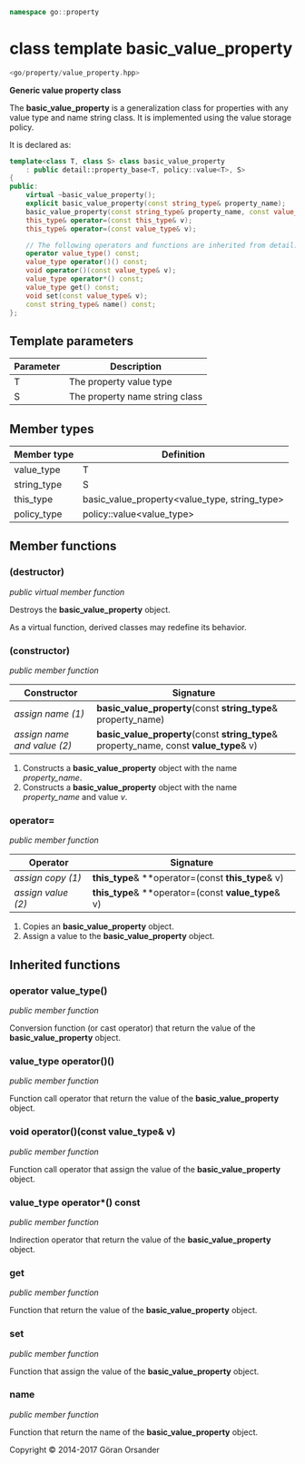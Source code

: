 ```c++
namespace go::property
```

# class template basic_value_property

```c++
<go/property/value_property.hpp>
```

**Generic value property class**

The **basic_value_property** is a generalization class for properties with any value type and name string class.
It is implemented using the value storage policy.

It is declared as:

```c++
template<class T, class S> class basic_value_property
    : public detail::property_base<T, policy::value<T>, S>
{
public:
    virtual ~basic_value_property();
    explicit basic_value_property(const string_type& property_name);
    basic_value_property(const string_type& property_name, const value_type& v);
    this_type& operator=(const this_type& v);
    this_type& operator=(const value_type& v);

    // The following operators and functions are inherited from detail::property_base<T, policy::value<T>, S>
    operator value_type() const;
    value_type operator()() const;
    void operator()(const value_type& v);
    value_type operator*() const;
    value_type get() const;
    void set(const value_type& v);
    const string_type& name() const;
};
```

## Template parameters

Parameter | Description
-|-
T | The property value type
S | The property name string class

## Member types

Member type | Definition
-|-
value_type | T
string_type | S
this_type | basic_value_property<value_type, string_type>
policy_type | policy::value<value_type>

## Member functions

### (destructor)

*public virtual member function*

Destroys the **basic_value_property** object.

As a virtual function, derived classes may redefine its behavior.

### (constructor)

*public member function*

Constructor | Signature
-|-
*assign name (1)* | **basic_value_property**(const **string_type**& property_name)
*assign name and value (2)* | **basic_value_property**(const **string_type**& property_name, const **value_type**& v)

1. Constructs a **basic_value_property** object with the name *property_name*.
2. Constructs a **basic_value_property** object with the name *property_name* and value *v*.

### operator=

*public member function*

Operator | Signature
-|-
*assign copy (1)* | **this_type**& **operator=(const **this_type**& v)
*assign value (2)* | **this_type**& **operator=(const **value_type**& v)

1. Copies an **basic_value_property** object.
2. Assign a value to the **basic_value_property** object.

## Inherited functions

### operator value_type()

*public member function*

Conversion function (or cast operator) that return the value of the **basic_value_property** object.

### value_type operator()()

*public member function*

Function call operator that return the value of the **basic_value_property** object.

### void operator()(const value_type& v)

*public member function*

Function call operator that assign the value of the **basic_value_property** object.

### value_type operator*() const

*public member function*

Indirection operator that return the value of the **basic_value_property** object.

### get

*public member function*

Function that return the value of the **basic_value_property** object.

### set

*public member function*

Function that assign the value of the **basic_value_property** object.

### name

*public member function*

Function that return the name of the **basic_value_property** object.

Copyright &copy; 2014-2017 Göran Orsander
